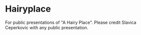 # Hairyplace
For public presentations of "A Hairy Place". Please credit Slavica Ceperkovic with any public presentation. 
